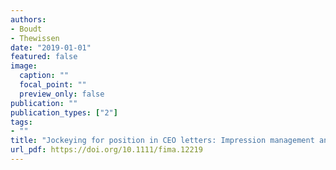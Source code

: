 ```yaml
---
authors:
- Boudt
- Thewissen
date: "2019-01-01"
featured: false
image:
  caption: ""
  focal_point: ""
  preview_only: false
publication: ""
publication_types: ["2"]
tags:
- ""
title: "Jockeying for position in CEO letters: Impression management and sentiment analytics"
url_pdf: https://doi.org/10.1111/fima.12219
---
```

